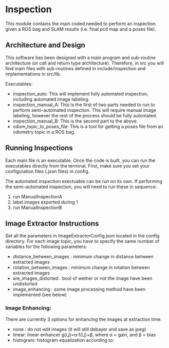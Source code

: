# Inspection

This module contains the main coded needed to perform an inspection given a ROS bag and SLAM resutls (i.e. final pcd map and a poses file).

## Architecture and Design

This software has been designed with a main program and sub-routine architecture (or call and return type architecture). Therefore, in src you will find main files with sub-routines defined in include/inspection and implementations in src/lib.

Executables:

 * inspection_auto: This will implement fully automated inspection, including automated image labeling.
 * inspection_manual_A: This is the first of two parts needed to run to perform semi-automated inspection. This will require manual image labeling, however the rest of the process should be fully automated.
 * inspection_manual_B: This is the second part to the above.
 * odom_topic_to_poses_file: This is a tool for getting a poses file from an odometry topic in a ROS bag. 

## Running Inspections

Each main file is an executable. Once the code is built, you can run the executables directly from the terminal. First, make sure you set your configuration files (.json files) in config.

The automated inspection exectuable can be run on its own. If performing the semi-automated inspection, you will need to run these in sequence:

  1. run ManualInspectionA
  2. label images exported during 1
  3. run ManualInspectionB

## Image Extractor Instructions  

Set all the parameters in ImageExtractorConfig.json located in the config directory.
For each image topic, you have to specify the same number of variables for the
following parameters:

 * distance_between_images : minimum change in distance between extracted images
 * rotation_between_images : minimum change in rotation between extracted images
 * are_images_distorted : bool of wether or not the image have been undistorted
 * image_enhancing : some image processing method have been implemented (see below)

### Image Enhancing:

There are currently 3 options for enhancing the images at extraction time.

 * none : do not edit images (it will still debayer and save as jpeg)
 * linear: linear enhancer g(i,j)=α⋅f(i,j)+β, where α = gain, and β = bias
 * histogram: histogram equalization according to:
